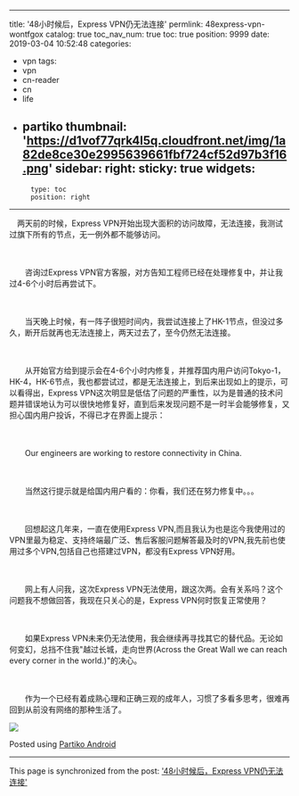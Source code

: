 
---
title: '48小时候后，Express VPN仍无法连接'
permlink: 48express-vpn-wontfgox
catalog: true
toc_nav_num: true
toc: true
position: 9999
date: 2019-03-04 10:52:48
categories:
- vpn
tags:
- vpn
- cn-reader
- cn
- life
- partiko
thumbnail: 'https://d1vof77qrk4l5q.cloudfront.net/img/1a82de8ce30e2995639661fbf724cf52d97b3f16.png'
sidebar:
    right:
        sticky: true
widgets:
    -
        type: toc
        position: right
---


　两天前的时候，Express VPN开始出现大面积的访问故障，无法连接，我测试过旗下所有的节点，无一例外都不能够访问。

　　

　　咨询过Express VPN官方客服，对方告知工程师已经在处理修复中，并让我过4-6个小时后再尝试下。

　　

　　当天晚上时候，有一阵子很短时间内，我尝试连接上了HK-1节点，但没过多久，断开后就再也无法连接上，两天过去了，至今仍然无法连接。

　　

　　从开始官方给到提示会在4-6个小时内修复，并推荐国内用户访问Tokyo-1，HK-4，HK-6节点，我也都尝试过，都是无法连接上，到后来出现如上的提示，可以看得出，Express VPN这次明显是低估了问题的严重性，以为是普通的技术问题并错误地认为可以很快地修复好，直到后来发现问题不是一时半会能够修复，又担心国内用户投诉，不得已才在界面上提示：

　　

　　Our engineers are working to restore connectivity in China.

　　

　　当然这行提示就是给国内用户看的：你看，我们还在努力修复中。。。

　　

　　回想起这几年来，一直在使用Express VPN,而且我认为也是迄今我使用过的VPN里最为稳定、支持终端最广泛、售后客服问题解答最及时的VPN,我先前也使用过多个VPN,包括自己也搭建过VPN，都没有Express VPN好用。

　　

　　网上有人问我，这次Express VPN无法使用，跟这次两。会有关系吗？这个问题我不想做回答，我现在只关心的是，Express VPN何时恢复正常使用？

　　

　　如果Express VPN未来仍无法使用，我会继续再寻找其它的替代品。无论如何变幻，总挡不住我"越过长城，走向世界(Across the Great Wall we can reach every corner in the world.)"的决心。

　　

　　作为一个已经有着成熟心理和正确三观的成年人，习惯了多看多思考，很难再回到从前没有网络的那种生活了。



![](https://d1vof77qrk4l5q.cloudfront.net/img/1a82de8ce30e2995639661fbf724cf52d97b3f16.png)

Posted using [Partiko Android](https://steemit.com/@partiko-android)

- - -

This page is synchronized from the post: ['48小时候后，Express VPN仍无法连接'](https://steemit.com/@rivalhw/48express-vpn-wontfgox)
